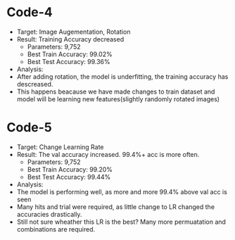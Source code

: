 # Code-4

- Target: Image Augementation, Rotation
- Result: Training Accuracy decreased
  - Parameters: 9,752
  - Best Train Accuracy: 99.02%
  - Best Test Accuracy: 99.36%
- Analysis:
 - After adding rotation, the model is underfitting, the training accuracy has descreased.
 - This happens beacause we have made changes to train dataset and model will be learning new features(slightly randomly rotated images)

# Code-5
- Target: Change Learning Rate
- Result: The val accuracy increased. 99.4%+ acc is more often.
  - Parameters: 9,752
  - Best Train Accuracy: 99.20%
  - Best Test Accuracy: 99.44%
- Analysis:
 - The model is performing well, as more and more 99.4% above val acc is seen
 - Many hits and trial were required, as little change to LR changed the accuracies drastically.
 - Still not sure wheather this LR is the best? Many more permuatation and combinations are required.

